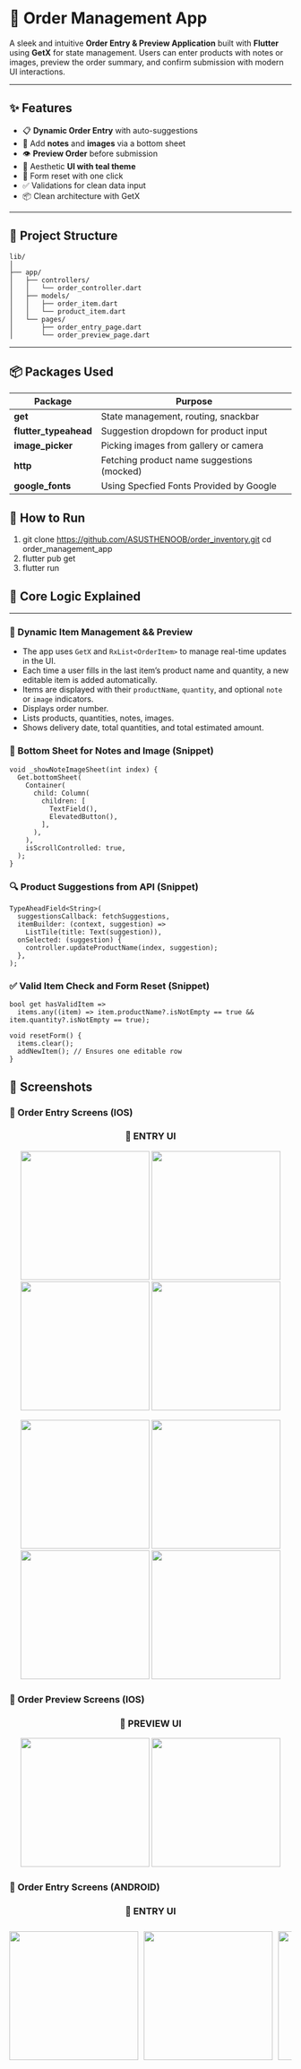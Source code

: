 # 🛒  Order Management App

A sleek and intuitive **Order Entry & Preview Application** built with **Flutter** using **GetX** for state management. Users can enter products with notes or images, preview the order summary, and confirm submission with modern UI interactions.

---

## ✨ Features

- 📋 **Dynamic Order Entry** with auto-suggestions
- 📝 Add **notes** and **images** via a bottom sheet
- 👁️ **Preview Order** before submission
- 🎨 Aesthetic **UI with teal theme**
- 🔄 Form reset with one click
- ✅ Validations for clean data input
- 📦 Clean architecture with GetX

---

## 📂 Project Structure

```text
lib/
│
├── app/
│   ├── controllers/
│   │   └── order_controller.dart
│   ├── models/
│   │   ├── order_item.dart
│   │   └── product_item.dart
│   └── pages/
│       ├── order_entry_page.dart
│       └── order_preview_page.dart
```



---

## 📦 Packages Used

| Package                  | Purpose                                      |
|--------------------------|----------------------------------------------|
| **get**                  | State management, routing, snackbar          |
| **flutter_typeahead**    | Suggestion dropdown for product input        |
| **image_picker**         | Picking images from gallery or camera        |
| **http**                 | Fetching product name suggestions (mocked)   |
| **google_fonts**                 | Using Specfied Fonts Provided by Google


## 🚀 How to Run

1. git clone https://github.com/ASUSTHENOOB/order_inventory.git
cd order_management_app
2. flutter pub get
3. flutter run


## 🧠 Core Logic Explained

---

### 🔄 Dynamic Item Management && Preview

- The app uses `GetX` and `RxList<OrderItem>` to manage real-time updates in the UI.
- Each time a user fills in the last item’s product name and quantity, a new editable item is added automatically.
- Items are displayed with their `productName`, `quantity`, and optional `note` or `image` indicators.
- Displays order number.
- Lists products, quantities, notes, images.
- Shows delivery date, total quantities, and total estimated amount.

### 🧾 Bottom Sheet for Notes and Image (Snippet)

```text
void _showNoteImageSheet(int index) {
  Get.bottomSheet(
    Container(
      child: Column(
        children: [
          TextField(),            
          ElevatedButton(),       
        ],
      ),
    ),
    isScrollControlled: true,
  );
}
```

### 🔍 Product Suggestions from API (Snippet)

```text
TypeAheadField<String>(
  suggestionsCallback: fetchSuggestions,
  itemBuilder: (context, suggestion) =>
    ListTile(title: Text(suggestion)),
  onSelected: (suggestion) {
    controller.updateProductName(index, suggestion);
  },
);
```

### ✅ Valid Item Check and Form Reset (Snippet)

```text
bool get hasValidItem =>
  items.any((item) => item.productName?.isNotEmpty == true && item.quantity?.isNotEmpty == true);

void resetForm() {
  items.clear();
  addNewItem(); // Ensures one editable row
}

```

## 📸 Screenshots

### 📝 Order Entry Screens (IOS)

<h3 align="center">📱 ENTRY UI </h3>

<p align="center">
  <img src="https://github.com/user-attachments/assets/98396d7b-5712-4339-b72d-aede94bb7da7" width="230" />
  <img src="https://github.com/user-attachments/assets/ee63c993-bac9-4877-8313-d05c70c1058e" width="230" />
  <img src="https://github.com/user-attachments/assets/aea1da4d-35f7-4fa5-8b10-479c041a6c57" width="230" />
  <img src="https://github.com/user-attachments/assets/df5a8900-badf-4de5-9621-23da3ea8b794" width="230" />
</p>

<p align="center">
  <img src="https://github.com/user-attachments/assets/2ec6e964-d5cc-4d81-af88-89c172d57433" width="230" />
  <img src="https://github.com/user-attachments/assets/3cd574de-0b43-47b3-bdff-5e77d269f9df" width="230" />
  <img src="https://github.com/user-attachments/assets/d51e2de6-01b8-4acc-8546-8bc5a15a1919" width="230" />
  <img src="https://github.com/user-attachments/assets/e3d8469c-265e-4034-9475-df75bf248d0a" width="230" />

</p>

### 📝 Order Preview Screens (IOS)

<h3 align="center">📱 PREVIEW UI </h3>

<p align="center">
  <img src="https://github.com/user-attachments/assets/bfff5e3b-7e4a-459e-962b-d48b366991d8" width="230" />
  <img src="https://github.com/user-attachments/assets/3ef6f473-175c-4eb6-85c3-d0d3a53c5a80" width="230" />
</p>

### 📝 Order Entry Screens (ANDROID)
<!-- Scrollable horizontal gallery for Android screenshots -->
<h3 align="center">📱 ENTRY UI </h3>
<div style="display: flex; overflow-x: auto; gap: 10px; padding: 10px 0;">
  <img src="https://github.com/user-attachments/assets/4efa1859-817b-4e37-ac22-79ee6da49cf4" width="230" />
  <img src="https://github.com/user-attachments/assets/e8e5b4d5-fe53-4c2e-8a40-bcb9086accf8" width="230" />
  <img src="https://github.com/user-attachments/assets/86069147-a04f-4645-a6a9-29a986f2a173" width="230" />
  <img src="https://github.com/user-attachments/assets/68823b39-e244-4cc3-bf76-68e80147deb1" width="230" />
  <img src="https://github.com/user-attachments/assets/0458d65e-cc2b-408d-94db-e058b46b8c11" width="230" />
  <img src="https://github.com/user-attachments/assets/fde98296-6aa8-423e-b867-4e12153116ba" width="230" />
  <img src="https://github.com/user-attachments/assets/47496193-5fe5-4b34-b221-db848c3f35c3" width="230" />
  <img src="https://github.com/user-attachments/assets/6a1f2e46-1a27-4bb3-94e3-15079dbfc850" width="230" />
  <img src="https://github.com/user-attachments/assets/d987cdc8-8b70-428c-8c7a-a1fb58025f8a" width="230" />
  <img src="https://github.com/user-attachments/assets/6904a773-310f-4b69-815c-7b328291f242" width="230" />
  <img src="https://github.com/user-attachments/assets/e5b43700-6382-40b2-aaa4-afd86953e2aa" width="230" />
  <img src="https://github.com/user-attachments/assets/4316bff6-e8a8-4efb-8588-245830c0d80e" width="230" />
  <img src="https://github.com/user-attachments/assets/85cfae66-2690-44ca-b367-0efa84ffb7d4" width="230" />
  <img src="https://github.com/user-attachments/assets/c27a0b21-4223-402f-baaf-82bfaac2ddb8" width="230" />
  <img src="https://github.com/user-attachments/assets/b3284c16-28fc-4285-ade1-88bcf1afb82f" width="230" />
</div>


